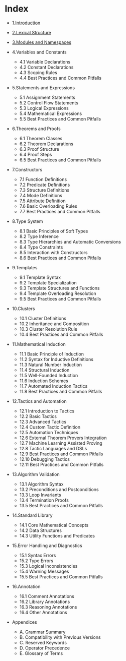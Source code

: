 # Index

- [1.Introduction](./1.introduction.md)
- [2.Lexical Structure](./2.lexical_structure.md)
- [3.Modules and Namespaces](./3.modules_and_namespaces.md)

- 4.Variables and Constants  
  - 4.1 Variable Declarations  
  - 4.2 Constant Declarations  
  - 4.3 Scoping Rules  
  - 4.4 Best Practices and Common Pitfalls  

- 5.Statements and Expressions  
  - 5.1 Assignment Statements  
  - 5.2 Control Flow Statements  
  - 5.3 Logical Expressions  
  - 5.4 Mathematical Expressions  
  - 5.5 Best Practices and Common Pitfalls  

- 6.Theorems and Proofs  
  - 6.1 Theorem Classes  
  - 6.2 Theorem Declarations  
  - 6.3 Proof Structure  
  - 6.4 Proof Steps  
  - 6.5 Best Practices and Common Pitfalls  

- 7.Constructors  
  - 7.1 Function Definitions  
  - 7.2 Predicate Definitions  
  - 7.3 Structure Definitions  
  - 7.4 Mode Definitions  
  - 7.5 Attribute Definition  
  - 7.6 Basic Overloading Rules  
  - 7.7 Best Practices and Common Pitfalls  

- 8.Type System  
  - 8.1 Basic Principles of Soft Types  
  - 8.2 Type Inference  
  - 8.3 Type Hierarchies and Automatic Conversions  
  - 8.4 Type Constraints  
  - 8.5 Interaction with Constructors  
  - 8.6 Best Practices and Common Pitfalls  

- 9.Templates  
  - 9.1 Template Syntax  
  - 9.2 Template Specialization  
  - 9.3 Template Structures and Functions  
  - 9.4 Template Overloading Resolution  
  - 9.5 Best Practices and Common Pitfalls  

- 10.Clusters  
  - 10.1 Cluster Definitions  
  - 10.2 Inheritance and Composition  
  - 10.3 Cluster Resolution Rule  
  - 10.4 Best Practices and Common Pitfalls  

- 11.Mathematical Induction  
  - 11.1 Basic Principle of Induction  
  - 11.2 Syntax for Inductive Definitions  
  - 11.3 Natural Number Induction  
  - 11.4 Structural Induction  
  - 11.5 Well-Founded Induction  
  - 11.6 Induction Schemes  
  - 11.7 Automated Induction Tactics  
  - 11.8 Best Practices and Common Pitfalls  

- 12.Tactics and Automation  
  - 12.1 Introduction to Tactics  
  - 12.2 Basic Tactics  
  - 12.3 Advanced Tactics  
  - 12.4 Custom Tactic Definition  
  - 12.5 Automation Techniques  
  - 12.6 External Theorem Provers Integration  
  - 12.7 Machine Learning Assisted Proving  
  - 12.8 Tactic Languages and DSLs  
  - 12.9 Best Practices and Common Pitfalls  
  - 12.10 Debugging Tactics  
  - 12.11 Best Practices and Common Pitfalls  

- 13.Algorithm Validation  
  - 13.1 Algorithm Syntax  
  - 13.2 Preconditions and Postconditions  
  - 13.3 Loop Invariants  
  - 13.4 Termination Proofs  
  - 13.5 Best Practices and Common Pitfalls  

- 14.Standard Library  
  - 14.1 Core Mathematical Concepts  
  - 14.2 Data Structures  
  - 14.3 Utility Functions and Predicates  

- 15.Error Handling and Diagnostics  
  - 15.1 Syntax Errors  
  - 15.2 Type Errors  
  - 15.3 Logical Inconsistencies  
  - 15.4 Warning Messages  
  - 15.5 Best Practices and Common Pitfalls  

- 16.Annotation  
  - 16.1 Comment Annotations  
  - 16.2 Library Annotations  
  - 16.3 Reasoning Annotations  
  - 16.4 Other Annotations  

- Appendices  
  - A. Grammar Summary  
  - B. Compatibility with Previous Versions  
  - C. Reserved Keywords  
  - D. Operator Precedence  
  - E. Glossary of Terms  
